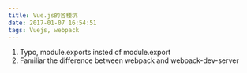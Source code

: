 ```yaml
---
title: Vue.js的各種坑
date: 2017-01-07 16:54:51
tags: Vuejs, webpack
---
```


1. Typo, module.exports insted of module.export
2. Familiar the difference between webpack and webpack-dev-server
